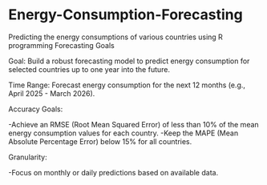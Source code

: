 # Energy-Consumption-Forecasting
Predicting the energy consumptions of various countries using R programming
Forecasting Goals

Goal: Build a robust forecasting model to predict energy consumption for selected countries up to one year into the future.

Time Range: Forecast energy consumption for the next 12 months (e.g., April 2025 - March 2026).

Accuracy Goals:

-Achieve an RMSE (Root Mean Squared Error) of less than 10% of the mean energy consumption values for each country.
-Keep the MAPE (Mean Absolute Percentage Error) below 15% for all countries.

Granularity:

-Focus on monthly or daily predictions based on available data.


